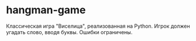 # hangman-game
Классическая игра "Виселица", реализованная на Python.   Игрок должен угадать слово, вводя буквы. Ошибки ограничены.

